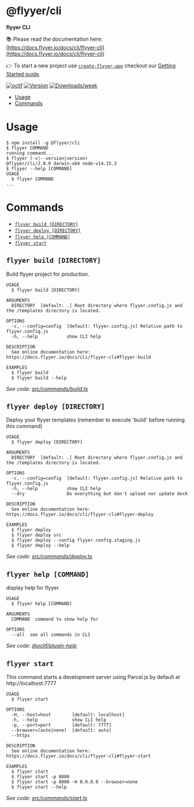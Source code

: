 @flyyer/cli
===========

**flyyer CLI**

📚 Please read the documentation here: [https://docs.flyyer.io/docs/cli/flyyer-cli](https://docs.flyyer.io/docs/cli/flyyer-cli)

👉 To start a new project use [`create-flyyer-app`](https://github.com/useflyyer/create-flyyer-app) checkout our [Getting Started guide](https://docs.flyyer.io/docs/).

[![oclif](https://img.shields.io/badge/cli-oclif-brightgreen.svg)](https://oclif.io)
[![Version](https://img.shields.io/npm/v/@flyyer/cli.svg)](https://npmjs.org/package/@flyyer/cli)
[![Downloads/week](https://img.shields.io/npm/dw/@flyyer/cli.svg)](https://npmjs.org/package/@flyyer/cli)

<!-- toc -->
* [Usage](#usage)
* [Commands](#commands)
<!-- tocstop -->
# Usage
<!-- usage -->
```sh-session
$ npm install -g @flyyer/cli
$ flyyer COMMAND
running command...
$ flyyer (-v|--version|version)
@flyyer/cli/2.0.0 darwin-x64 node-v14.15.3
$ flyyer --help [COMMAND]
USAGE
  $ flyyer COMMAND
...
```
<!-- usagestop -->
# Commands
<!-- commands -->
* [`flyyer build [DIRECTORY]`](#flyyer-build-directory)
* [`flyyer deploy [DIRECTORY]`](#flyyer-deploy-directory)
* [`flyyer help [COMMAND]`](#flyyer-help-command)
* [`flyyer start`](#flyyer-start)

## `flyyer build [DIRECTORY]`

Build flyyer project for production.

```
USAGE
  $ flyyer build [DIRECTORY]

ARGUMENTS
  DIRECTORY  [default: .] Root directory where flyyer.config.js and the /templates directory is located.

OPTIONS
  -c, --config=config  [default: flyyer.config.js] Relative path to flyyer.config.js
  -h, --help           show CLI help

DESCRIPTION
  See online documentation here: https://docs.flyyer.io/docs/cli/flyyer-cli#flyyer-build

EXAMPLES
  $ flyyer build
  $ flyyer build --help
```

_See code: [src/commands/build.ts](https://github.com/useflyyer/flyyer-cli/blob/v2.0.0/src/commands/build.ts)_

## `flyyer deploy [DIRECTORY]`

Deploy your flyyer templates (remember to execute 'build' before running this command)

```
USAGE
  $ flyyer deploy [DIRECTORY]

ARGUMENTS
  DIRECTORY  [default: .] Root directory where flyyer.config.js and the /templates directory is located.

OPTIONS
  -c, --config=config  [default: flyyer.config.js] Relative path to flyyer.config.js
  -h, --help           show CLI help
  --dry                Do everything but don't upload nor update deck

DESCRIPTION
  See online documentation here: https://docs.flyyer.io/docs/cli/flyyer-cli#flyyer-deploy

EXAMPLES
  $ flyyer deploy
  $ flyyer deploy src
  $ flyyer deploy --config flyyer.config.staging.js
  $ flyyer deploy --help
```

_See code: [src/commands/deploy.ts](https://github.com/useflyyer/flyyer-cli/blob/v2.0.0/src/commands/deploy.ts)_

## `flyyer help [COMMAND]`

display help for flyyer

```
USAGE
  $ flyyer help [COMMAND]

ARGUMENTS
  COMMAND  command to show help for

OPTIONS
  --all  see all commands in CLI
```

_See code: [@oclif/plugin-help](https://github.com/oclif/plugin-help/blob/v3.2.2/src/commands/help.ts)_

## `flyyer start`

This command starts a development server using Parcel.js by default at http://localhost:7777

```
USAGE
  $ flyyer start

OPTIONS
  -H, --host=host        [default: localhost]
  -h, --help             show CLI help
  -p, --port=port        [default: 7777]
  --browser=(auto|none)  [default: auto]
  --https

DESCRIPTION
  See online documentation here: https://docs.flyyer.io/docs/cli/flyyer-cli#flyyer-start

EXAMPLES
  $ flyyer start
  $ flyyer start -p 8000
  $ flyyer start -p 8000 -H 0.0.0.0 --browser=none
  $ flyyer start --help
```

_See code: [src/commands/start.ts](https://github.com/useflyyer/flyyer-cli/blob/v2.0.0/src/commands/start.ts)_
<!-- commandsstop -->
